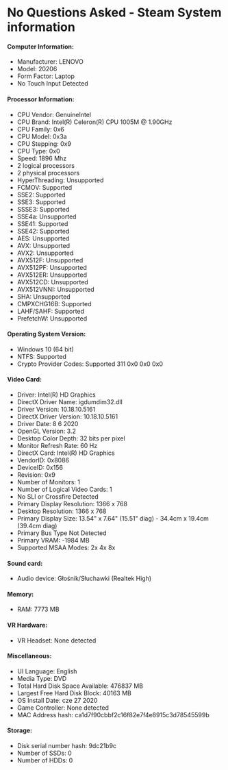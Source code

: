 # No Questions Asked - Steam System information

#### Computer Information:

- Manufacturer: LENOVO
- Model: 20206
- Form Factor: Laptop
- No Touch Input Detected

#### Processor Information:

- CPU Vendor: GenuineIntel
- CPU Brand: Intel(R) Celeron(R) CPU 1005M @ 1.90GHz
- CPU Family: 0x6
- CPU Model: 0x3a
- CPU Stepping: 0x9
- CPU Type: 0x0
- Speed: 1896 Mhz
- 2 logical processors
- 2 physical processors
- HyperThreading: Unsupported
- FCMOV: Supported
- SSE2: Supported
- SSE3: Supported
- SSSE3: Supported
- SSE4a: Unsupported
- SSE41: Supported
- SSE42: Supported
- AES: Unsupported
- AVX: Unsupported
- AVX2: Unsupported
- AVX512F: Unsupported
- AVX512PF: Unsupported
- AVX512ER: Unsupported
- AVX512CD: Unsupported
- AVX512VNNI: Unsupported
- SHA: Unsupported
- CMPXCHG16B: Supported
- LAHF/SAHF: Supported
- PrefetchW: Unsupported

#### Operating System Version:

- Windows 10 (64 bit)
- NTFS: Supported
- Crypto Provider Codes: Supported 311 0x0 0x0 0x0

#### Video Card:

- Driver: Intel(R) HD Graphics
- DirectX Driver Name: igdumdim32.dll
- Driver Version: 10.18.10.5161
- DirectX Driver Version: 10.18.10.5161
- Driver Date: 8 6 2020
- OpenGL Version: 3.2
- Desktop Color Depth: 32 bits per pixel
- Monitor Refresh Rate: 60 Hz
- DirectX Card: Intel(R) HD Graphics
- VendorID: 0x8086
- DeviceID: 0x156
- Revision: 0x9
- Number of Monitors: 1
- Number of Logical Video Cards: 1
- No SLI or Crossfire Detected
- Primary Display Resolution: 1366 x 768
- Desktop Resolution: 1366 x 768
- Primary Display Size: 13.54" x 7.64" (15.51" diag) - 34.4cm x 19.4cm (39.4cm diag)
- Primary Bus Type Not Detected
- Primary VRAM: -1984 MB
- Supported MSAA Modes: 2x 4x 8x

#### Sound card:

- Audio device: Głośnik/Słuchawki (Realtek High)

#### Memory:

- RAM: 7773 MB

#### VR Hardware:

- VR Headset: None detected

#### Miscellaneous:

- UI Language: English
- Media Type: DVD
- Total Hard Disk Space Available: 476837 MB
- Largest Free Hard Disk Block: 40163 MB
- OS Install Date: cze 27 2020
- Game Controller: None detected
- MAC Address hash: ca1d7f90cbbf2c16f82e7f4e8915c3d78545599b

#### Storage:

- Disk serial number hash: 9dc21b9c
- Number of SSDs: 0
- Number of HDDs: 0
